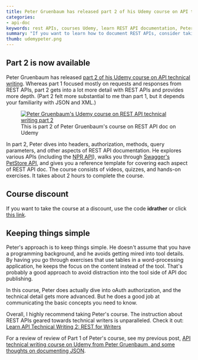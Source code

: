 ```yaml
---
title: Peter Gruenbaum has released part 2 of his Udemy course on API technical writing
categories:
- api-doc
keywords: rest APIs, courses Udemy, learn REST API documentation, Peter Gruenbaum
summary: "If you want to learn how to document REST APIs, consider taking Peter Gruenbaum's courses on Udemy. He recently released part 2 of his REST API tech writing course. Part 2 gets into the meat of writing reference documentation for REST APIs."
thumb: udemypeter.png
---
```


## Part 2 is now available
Peter Gruenbaum has released [part 2 of his Udemy course on API technical writing](https://www.udemy.com/learn-api-technical-writing-2-rest-for-writers/?couponCode=idrather). Whereas part 1 focused mostly on requests and responses from REST APIs, part 2 gets into a lot more detail with REST APIs and provides more depth. (Part 2 felt more substantial to me than part 1, but it depends your familiarity with JSON and XML.)

<figure>
<a href="https://www.udemy.com/learn-api-technical-writing-2-rest-for-writers"><img src="{{ "/images/gruenbaumpart2restapi.png" | prepend: site.baseurl }}" alt="Peter Gruenbaum's Udemy course on REST API technical writing part 2" /></a><figcaption>This is part 2 of Peter Gruenbaum's course on REST API doc on Udemy</figcaption></figure>

In part 2, Peter dives into headers, authorization, methods, query parameters, and other aspects of REST API documentation. He explores various APIs (including the [NPR API](http://api.npr.org/)), walks you through [Swagger's PetStore API](http://petstore.swagger.io/), and gives you a reference template for covering each aspect of REST API doc. The course consists of videos, quizzes, and hands-on exercises. It takes about 2 hours to complete the course. 

## Course discount

If you want to take the course at a discount, use the code **idrather** or click [this link](https://www.udemy.com/learn-api-technical-writing-2-rest-for-writers/?couponCode=idrather).

## Keeping things simple 

Peter's approach is to keep things simple. He doesn't assume that you have a programming background, and he avoids getting mired into tool details. By having you go through exercises that use tables in a word-processing application, he keeps the focus on the content instead of the tool. That's probably a good approach to avoid distraction into the tool side of API doc publishing.

In this course, Peter does actually dive into oAuth authorization, and the technical detail gets more advanced. But he does a good job at communicating the basic concepts you need to know.

Overall, I highly recommend taking Peter's course. The instruction about REST APIs geared towards technical writers is unparalleled. Check it out: [Learn API Technical Writing 2: REST for Writers](https://www.udemy.com/learn-api-technical-writing-2-rest-for-writers/?couponCode=idrather)

For a review of review of Part 1 of Peter's course, see my previous post, [API technical writing course on Udemy from Peter Gruenbaum, and some thoughts on documenting JSON](http://idratherbewriting.com/2015/05/22/api-technical-writing-course-on-udemy/).


